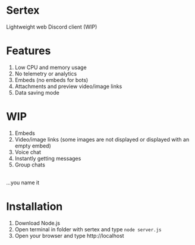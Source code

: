 # Sertex
Lightweight web Discord client (WIP)

# Features
1. Low CPU and memory usage
2. No telemetry or analytics
3. Embeds (no embeds for bots)
4. Attachments and preview video/image links
5. Data saving mode

# WIP
1. Embeds
2. Video/image links (some images are not displayed or displayed with an empty embed)
3. Voice chat
4. Instantly getting messages
5. Group chats 
<br>
...you name it

# Installation
1. Download Node.js
2. Open terminal in folder with sertex and type `node server.js`
3. Open your browser and type http://localhost
